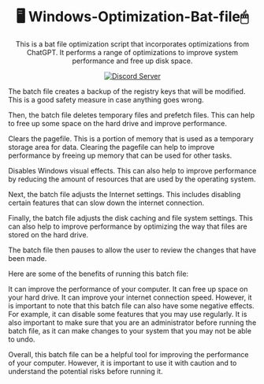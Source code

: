 [discord-badge]: https://discord.com/api/guilds/897156326776520736/widget.png?style=shield
[discord-link]: https://discord.gg/RgZGCqKxAb

<div align="center">

#   🖥️ Windows-Optimization-Bat-file🖱
This is a bat file optimization script that incorporates optimizations from ChatGPT. It performs a range of optimizations to improve system performance and free up disk space.

[![Discord Server][discord-badge]][discord-link]  

</div>  

The batch file creates a backup of the registry keys that will be modified. This is a good safety measure in case anything goes wrong.

Then, the batch file deletes temporary files and prefetch files. This can help to free up some space on the hard drive and improve performance.

Clears the pagefile. This is a portion of memory that is used as a temporary storage area for data. Clearing the pagefile can help to improve performance by freeing up memory that can be used for other tasks.

Disables Windows visual effects. This can also help to improve performance by reducing the amount of resources that are used by the operating system.

Next, the batch file adjusts the Internet settings. This includes disabling certain features that can slow down the internet connection.

Finally, the batch file adjusts the disk caching and file system settings. This can also help to improve performance by optimizing the way that files are stored on the hard drive.

The batch file then pauses to allow the user to review the changes that have been made.

Here are some of the benefits of running this batch file:

It can improve the performance of your computer.
It can free up space on your hard drive.
It can improve your internet connection speed.
However, it is important to note that this batch file can also have some negative effects. For example, it can disable some features that you may use regularly. It is also important to make sure that you are an administrator before running the batch file, as it can make changes to your system that you may not be able to undo.

Overall, this batch file can be a helpful tool for improving the performance of your computer. However, it is important to use it with caution and to understand the potential risks before running it.
